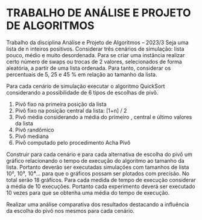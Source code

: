 # TRABALHO DE ANÁLISE E PROJETO DE ALGORITMOS

Trabalho da disciplina Análise e Projeto de Algoritmos – 2023/3
Seja uma lista de n inteiros positivos. Considerar três cenários de simulação: lista
pouco, médio e muito desordenada.
Para se criar uma instância realizar certo número de swaps ou trocas de 2 valores,
selecionados de forma aleatória, a partir de uma lista ordenada. Para tanto,
considerar os percentuais de 5, 25 e 45 % em relação ao tamanho da lista. 

Para cada cenário de simulação executar o algoritmo QuickSort considerando a
possibilidade de 6 tipos de escolhas de pivô.

<ol>
  <li>Pivô fixo na primeira posição da lista</li>
  <li>Pivô fixo na posição central da lista: [1+n] / 2</li>
  <li>Pivô média considerando a média do primeiro , central e último valores da lista</li>
  <li>Pivô randômico</li>
  <li>Pivô mediana</li>
  <li>Pivô computado pelo procedimento Acha Pivô</li>
</ol>

Construir para cada cenário e para cada alternativa de escolha do pivô um gráfico
relacionando o tempo de execução do algoritmo ao tamanho da lista. Portanto
deverão ser executadas simulações com tamanhos de lista 10², 10³, 10⁴... para
que o gráficos possam ser plotados com precisão. No total serão 18 gráficos. Para
cada medida de tempo de execução considerar a média de 10 execuções. Portanto
cada experimento deverá ser executado 10 vezes para que se obtenha uma média
do tempo de execução.

Realizar uma análise comparativa dos resultados destacando a influência da escolha
do pivô nos mesmos para cada cenário.
